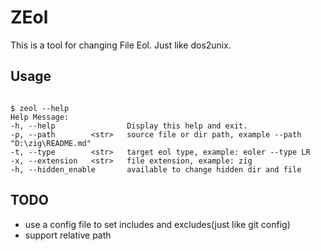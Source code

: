 # ZEol

This is a tool for changing File Eol. Just like dos2unix.

## Usage

```shell

$ zeol --help
Help Message: 
-h, --help                Display this help and exit.
-p, --path        <str>   source file or dir path, example --path "D:\zig\README.md"
-t, --type        <str>   target eol type, example: eoler --type LR
-x, --extension   <str>   file extension, example: zig
-h, --hidden_enable       available to change hidden dir and file

```

## TODO

* use a config file to set includes and excludes(just like git config)
* support relative path
